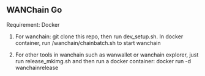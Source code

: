 ## WANChain Go

Requirement: Docker

1. For wanchain: git clone this repo, then run dev_setup.sh.
   In docker container, run /wanchain/chainbatch.sh to start wanchain

2. For other tools in wanchain such as wanwallet or wanchain explorer, just run release_mkimg.sh
   and then run a docker container: docker run -d wanchainrelease
